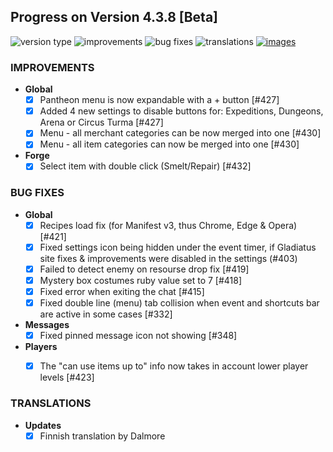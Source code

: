 ## Progress on Version 4.3.8 [Beta]

![version type](https://img.shields.io/badge/version-beta-yellow.svg?style=flat-square)
![improvements](https://img.shields.io/badge/improvements-5-green.svg?style=flat-square)
![bug fixes](https://img.shields.io/badge/bug%20fixes-8-red.svg?style=flat-square)
![translations](https://img.shields.io/badge/translations-1-blue.svg?style=flat-square)
[![images](https://img.shields.io/badge/🖼️-Preview-blueviolet.svg?style=flat-square)](/documentation/PROGRESS_W_IMG.md)

### IMPROVEMENTS
- **Global**
	- [x] Pantheon menu is now expandable with a + button [#427]
	- [x] Added 4 new settings to disable buttons for: Expeditions, Dungeons, Arena or Circus Turma [#427]
	- [x] Menu - all merchant categories can be now merged into one [#430]
	- [x] Menu - all item categories can now be merged into one [#430]
- **Forge**
	- [x] Select item with double click (Smelt/Repair) [#432]

### BUG FIXES
- **Global**
	- [x] Recipes load fix (for Manifest v3, thus Chrome, Edge & Opera) [#421]
	- [x] Fixed settings icon being hidden under the event timer, if Gladiatus site fixes & improvements were disabled in the settings (#403)
	- [x] Failed to detect enemy on resourse drop fix [#419]
	- [x] Mystery box costumes ruby value set to 7 [#418]
	- [x] Fixed error when exiting the chat [#415]
	- [x] Fixed double line (menu) tab collision when event and shortcuts bar are active in some cases [#332]
	
- **Messages**
	- [x] Fixed pinned message icon not showing [#348]
	
- **Players**
	- [x] The "can use items up to" info now takes in account lower player levels [#423]


### TRANSLATIONS
-  **Updates**
	- [X] Finnish translation by Dalmore
